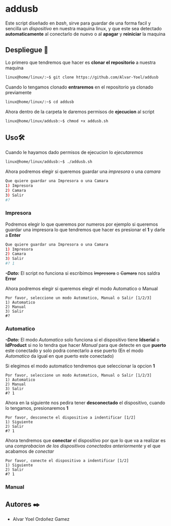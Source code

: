 # addusb
Este script diseñado en *bash*, sirve para guardar de una forma facil y sencilla un *dispositivo* en nuestra maquina linux, y que este sea detectado **automaticamente** al conectarlo de nuevo o al **apagar** y **reiniciar** la maquina

## Despliegue 🔧
Lo primero que tendremos que hacer es **clonar el repositorio** a nuestra maquina

```bash 
linux@home/linux/:~$ git clone https://github.com/Alvar-Yoel/addusb
```

Cuando lo tengamos clonado **entraremos** en el repositorio ya clonado previamente

```bash
linux@home/linux/:~$ cd addusb
```

Ahora dentro de la carpeta le daremos permisos de **ejecucion** al script

```bash 
linux@home/linux/addusb:~$ chmod +x addusb.sh
```

## Uso🛠️
Cuando le hayamos dado permisos de ejecucion lo *ejecutaremos*

```bash 
linux@home/linux/addusb:~$ ./addusb.sh
```

Ahora podremos elegir si queremos guardar una *impresora* o una *camara*
```bash
Que quiere guardar una Impresora o una Camara
1) Impresora
2) Camara
3) Salir
#?
``` 

### Impresora
Podremos elegir lo que queremos por numeros por ejemplo si queremos guardar una impresora lo que tendremos que hacer es presionar el **1** y darle a **Enter**
```bash
Que quiere guardar una Impresora o una Camara
1) Impresora
2) Camara
3) Salir
#? 1
```
***-Dato:*** El script no funciona si escribimos ~~Impresora~~ o ~~Camara~~ nos saldra **Error**

Ahora podremos elegir si queremos elegir el modo Automatico o Manual
``` 
Por favor, seleccione un modo Automatico, Manual o Salir [1/2/3]
1) Automatico
2) Manual
3) Salir
#?
```

### Automatico
***-Dato:*** El modo _Automatico_ solo funciona si el dispositivo tiene **Idserial** o **IdProduct** si no lo tendra que hacer _Manual_ para que detecte en que **puerto** este conectado y solo podra conectarlo a ese puerto (En el modo _Automatico_ da igual en que puerto este conectado)

Si elegimos el modo automatico tendremos que seleccionar la opcion **1**
``` 
Por favor, seleccione un modo Automatico, Manual o Salir [1/2/3]
1) Automatico
2) Manual
3) Salir
#? 1
```

Ahora en la siguiente nos pedira tener **desconectado** el dispositivo, cuando lo tengamos, presionaremos **1**
```
Por favor, desconecte el dispositivo a indentificar [1/2]
1) Siguiente
2) Salir
#? 1
```

Ahora tendremos que **conectar** el dispositivo por que lo que va a realizar es una _comprobacion de los dispositivos conectados anteriormente_ y el que acabamos de _conectar_
```
Por favor, conecte el dispositivo a indentificar [1/2]
1) Siguiente
2) Salir
#? 1
```

### Manual

## Autores ✒️
- Alvar Yoel Ordoñez Gamez
